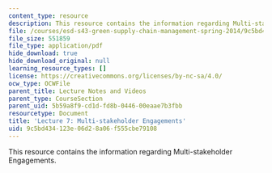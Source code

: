 ```yaml
---
content_type: resource
description: This resource contains the information regarding Multi-stakeholder Engagements.
file: /courses/esd-s43-green-supply-chain-management-spring-2014/9c5bd434123e06d28a06f555cbe79108_MITESD_S43S14_Lecture7.pdf
file_size: 551859
file_type: application/pdf
hide_download: true
hide_download_original: null
learning_resource_types: []
license: https://creativecommons.org/licenses/by-nc-sa/4.0/
ocw_type: OCWFile
parent_title: Lecture Notes and Videos
parent_type: CourseSection
parent_uid: 5b59a8f9-cd1d-fd8b-0446-00eaae7b3fbb
resourcetype: Document
title: 'Lecture 7: Multi-stakeholder Engagements'
uid: 9c5bd434-123e-06d2-8a06-f555cbe79108
---
```

This resource contains the information regarding Multi-stakeholder Engagements.